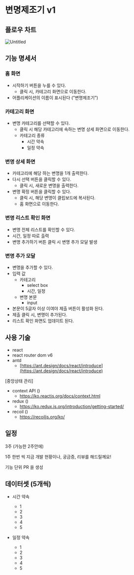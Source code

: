 # 변명제조기 v1

## 플로우 차트

![Untitled](https://user-images.githubusercontent.com/25482071/162736780-6079acaa-026d-45c3-b24e-ca0bcb7c8c8b.png)

## 기능 명세서

### 홈 화면

- 시작하기 버튼을 누를 수 있다.
    - 클릭 시, 카테고리 화면으로 이동한다.
- 어플리케이션의 이름이 표시된다 (”변명제조기”)

### 카테고리 화면

- 변명 카테고리를 선택할 수 있다.
    - 클릭 시 해당 카테고리에 속하는 변명 상세 화면으로 이동한다.
    - 카테고리 종류
      - 시간 약속
      - 일정 약속

### 변명 상세 화면

- 카테고리에 해당 하는 변명을 1개 출력한다.
- 다시 선택 버튼을 클릭할 수 있다.
    - 클릭 시, 새로운 변명을 출력한다.
- 변명 확정 버튼을 클릭할 수 있다.
    - 클릭 시, 해당 변명이 클립보드에 복사된다.
    - 홈 화면으로 이동한다.

### 변명 리스트 확인 화면

- 변명 전체 리스트를 확인할 수 있다.
- 시간, 일정 따로 출력
- 변명 추가하기 버튼 클릭 시 변명 추가 모달 발생

### 변명 추가 모달

- 변명을 추가할 수 있다.
- 입력 값
    - 카테고리
        - select box
        - 시간, 일정
    - 변명 본문
        - input
- 본문이 5글자 이상 이여야 제출 버튼이 활성화 된다.
- 제출 클릭 시, 변명이 추가된다.
- 리스트 확인 화면도 업데이트 된다.

## 사용 기술

- react
- react router dom v6
- antd
    - [https://ant.design/docs/react/introduce](https://ant.design/docs/react/introduce)
 
[중앙상태 관리]
- context API ()
  - https://ko.reactjs.org/docs/context.html 
- redux ()
  - https://ko.redux.js.org/introduction/getting-started/ 
- recoil ()
  - https://recoiljs.org/ko/





    

## 일정

3주 (가능한 2주안에)

1주 한번 씩 지금 개발 현황이나, 궁금증, 리뷰를 해드릴께요!

기능 단위 PR 을 생성

## 데이터셋 (5개씩)

- 시간 약속
    - 1
    - 2
    - 3
    - 4
    - 5

- 일정 약속
    - 1
    - 2
    - 3
    - 4
    - 5
